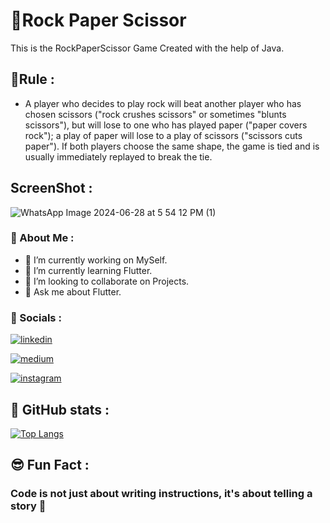 # 📍Rock Paper Scissor 

This is the RockPaperScissor Game Created with the help of Java.

## 🛒Rule : 

- A player who decides to play rock will beat another player who has chosen scissors ("rock crushes scissors" or sometimes "blunts scissors"), but will lose to one who has played paper ("paper covers rock"); a play of paper will lose to a play of scissors ("scissors cuts paper"). If both players choose the same shape, the game is tied and is usually immediately replayed to break the tie.

## ScreenShot :
![WhatsApp Image 2024-06-28 at 5 54 12 PM (1)](https://github.com/CodingWithParas/Rock-Paper-Scissor_Game/assets/173163553/709f0b63-4f91-4fd4-a7e6-de6a0790babf)

### 🚀 About Me :

- 🔭 I’m currently working on MySelf.
- 🌱 I’m currently learning Flutter.
- 👯 I’m looking to collaborate on Projects.
- 💬 Ask me about Flutter.

### 🔗 Socials :

[![linkedin](https://img.shields.io/badge/linkedin-0A66C2?style=for-the-badge&logo=linkedin&logoColor=white)](https://www.linkedin.com/in/paras-sharma-a216a5275/)

[![medium](https://img.shields.io/badge/Medium-000?style=for-the-badge&logo=medium&logoColor=white)](https://medium.com/@paras.influxinfotech)

[![instagram](https://img.shields.io/badge/Instagram-white?style=for-the-badge&logo=instagram)](https://www.instagram.com/paras__sharma012/)

## 🧾 GitHub stats :

[![Top Langs](https://github-readme-stats.vercel.app/api/top-langs/?username=CodingWithParas)](https://github.com/CodingWithParas/github-readme-stats)

## 😎 Fun Fact :

### Code is not just about writing instructions, it's about telling a story 🎫
